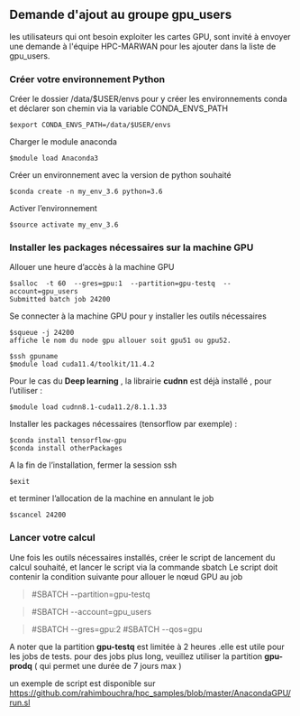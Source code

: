 ## Demande d'ajout au groupe gpu_users
les utilisateurs qui ont besoin exploiter les cartes GPU, sont invité à envoyer une demande à l'équipe HPC-MARWAN pour les ajouter dans la liste de gpu_users.

### Créer votre  environnement Python 
Créer le dossier /data/$USER/envs pour y créer les environnements conda et déclarer son chemin via la variable CONDA_ENVS_PATH
```
$export CONDA_ENVS_PATH=/data/$USER/envs
```
Charger le module  anaconda
```
$module load Anaconda3
```
Créer un environnement avec la version de python souhaité
```
$conda create -n my_env_3.6 python=3.6
```
Activer l’environnement 
```
$source activate my_env_3.6
```
### Installer les packages nécessaires sur la machine GPU
Allouer une heure d’accès à la machine GPU
```
$salloc  -t 60  --gres=gpu:1  --partition=gpu-testq  --account=gpu_users  
Submitted batch job 24200
```
Se connecter à la machine GPU pour y installer les outils nécessaires 

```
$squeue -j 24200
affiche le nom du node gpu allouer soit gpu51 ou gpu52.

$ssh gpuname
$module load cuda11.4/toolkit/11.4.2
```
 Pour le cas du **Deep learning** , la librairie **cudnn** est déjà installé , pour l’utiliser :
```
$module load cudnn8.1-cuda11.2/8.1.1.33
```
 Installer les packages nécessaires (tensorflow par exemple) :
```
$conda install tensorflow-gpu
$conda install otherPackages
```
A la fin de l’installation, fermer la session ssh 
```              
$exit
```
et terminer l’allocation de la machine en annulant le job 
```
$scancel 24200
```
### Lancer votre calcul 
Une fois les outils nécessaires installés, créer le script de lancement du calcul souhaité, et lancer le script via la commande sbatch 
Le script doit contenir la condition suivante pour allouer le nœud GPU au job 
  >   #SBATCH --partition=gpu-testq
  
  >   #SBATCH --account=gpu_users
  
  >   #SBATCH --gres=gpu:2
  >   #SBATCH --qos=gpu
  

A noter que la partition **gpu-testq** est limitée à 2 heures .elle est utile pour les jobs de tests.
pour des jobs plus long, veuillez utiliser la partition **gpu-prodq** ( qui permet une durée de 7 jours max ) 

un exemple de script est disponible sur https://github.com/rahimbouchra/hpc_samples/blob/master/AnacondaGPU/run.sl
